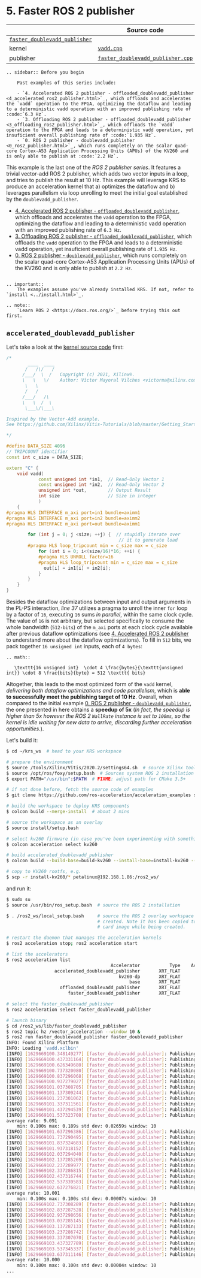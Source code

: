# 5. Faster ROS 2 publisher

|   | Source code |
|---|----------|
| [`faster_doublevadd_publisher`](https://github.com/ros-acceleration/acceleration_examples/tree/main/faster_doublevadd_publisher) | |
| kernel | [`vadd.cpp`](https://github.com/ros-acceleration/acceleration_examples/blob/main/faster_doublevadd_publisher/src/vadd.cpp) |
| publisher | [`faster_doublevadd_publisher.cpp`](https://github.com/ros-acceleration/acceleration_examples/blob/main/faster_doublevadd_publisher/src/faster_doublevadd_publisher.cpp) |

```eval_rst
.. sidebar:: Before you begin
   
    Past examples of this series include: 

    - `4. Accelerated ROS 2 publisher - offloaded_doublevadd_publisher <4_accelerated_ros2_publisher.html>`_, which offloads and accelerates the `vadd` operation to the FPGA, optimizing the dataflow and leading to a deterministic vadd operation with an improved publishing rate of :code:`6.3 Hz`.
    - `3. Offloading ROS 2 publisher - offloaded_doublevadd_publisher <3_offloading_ros2_publisher.html>`_, which offloads the `vadd` operation to the FPGA and leads to a deterministic vadd operation, yet insuficient overall publishing rate of :code:`1.935 Hz`.
    - `0. ROS 2 publisher - doublevadd_publisher <0_ros2_publisher.html>`_, which runs completely on the scalar quad-core Cortex-A53 Application Processing Units (APUs) of the KV260 and is only able to publish at :code:`2.2 Hz`.

```


This example is the last one of the *ROS 2 publisher series*. It features a trivial vector-add ROS 2 publisher, which adds two vector inputs in a loop, and tries to publish the result at 10 Hz. This example will leverage KRS to produce an acceleration kernel that a) optimizes the dataflow and b) leverages parallelism via loop unrolling to meet the initial goal established by the `doublevadd_publisher`.

- [4. Accelerated ROS 2 publisher - `offloaded_doublevadd_publisher`](4_accelerated_ros2_publisher/), which offloads and accelerates the `vadd` operation to the FPGA, optimizing the dataflow and leading to a deterministic vadd operation with an improved publishing rate of `6.3 Hz`.
- [3. Offloading ROS 2 publisher - `offloaded_doublevadd_publisher`](3_offloading_ros2_publisher/), which offloads the `vadd` operation to the FPGA and leads to a deterministic vadd operation, yet insuficient overall publishing rate of `1.935 Hz`.
- [0. ROS 2 publisher - `doublevadd_publisher`](0_ros2_publisher/), which runs completely on the scalar quad-core Cortex-A53 Application Processing Units (APUs) of the KV260 and is only able to publish at `2.2 Hz`.


```eval_rst

.. important::
    The examples assume you've already installed KRS. If not, refer to `install <../install.html>`_.

.. note::
    `Learn ROS 2 <https://docs.ros.org/>`_ before trying this out first.
```

## `accelerated_doublevadd_publisher`

Let's take a look at the [kernel source code](https://github.com/ros-acceleration/acceleration_examples/blob/main/faster_doublevadd_publisher/src/vadd.cpp) first:

```cpp 
/*
        ____  ____
       /   /\/   /
      /___/  \  /   Copyright (c) 2021, Xilinx®.
      \   \   \/    Author: Víctor Mayoral Vilches <victorma@xilinx.com>
       \   \
       /   /
      /___/   /\
      \   \  /  \
       \___\/\___\

Inspired by the Vector-Add example.
See https://github.com/Xilinx/Vitis-Tutorials/blob/master/Getting_Started/Vitis

*/

#define DATA_SIZE 4096
// TRIPCOUNT identifier
const int c_size = DATA_SIZE;

extern "C" {
    void vadd(
            const unsigned int *in1,  // Read-Only Vector 1
            const unsigned int *in2,  // Read-Only Vector 2
            unsigned int *out,        // Output Result
            int size                  // Size in integer
            )
    {
#pragma HLS INTERFACE m_axi port=in1 bundle=aximm1
#pragma HLS INTERFACE m_axi port=in2 bundle=aximm2
#pragma HLS INTERFACE m_axi port=out bundle=aximm1

        for (int j = 0; j <size; ++j) {  // stupidly iterate over
                                          // it to generate load
        #pragma HLS loop_tripcount min = c_size max = c_size
            for (int i = 0; i<(size/16)*16; ++i) {
            #pragma HLS UNROLL factor=16
            #pragma HLS loop_tripcount min = c_size max = c_size
              out[i] = in1[i] + in2[i];
            }
        }
    }
}
```

Besides the dataflow optimizations between input and output arguments in the PL-PS interaction, *line 37* utilizes a pragma to unroll the inner `for` loop by a factor of `16`, executing `16` sums *in parallel*, within the same clock cycle. The value of `16` is not arbitrary, but selected specifically to consume the whole bandwidth (`512-bits`) of the `m_axi` ports at each clock cycle available after previous dataflow optimizations (see [4. Accelerated ROS 2 publisher](4_accelerated_ros2_publisher/) to understand more about the dataflow optimizations). To fill in `512` bits, we pack together `16 unsigned int` inputs, each of `4 bytes`:

```eval_rst
.. math::

   \texttt{16 unsigned int}  \cdot 4 \frac{bytes}{\texttt{unsigned int}} \cdot 8 \frac{bits}{byte} = 512 \texttt{ bits}
```

Altogether, this leads to the most optimized form of the `vadd` kernel, *delivering both dataflow optimizations and code parallelism*, which is **able to successfully meet the publishing target of 10 Hz**. Overall, when compared to the initial example [0. ROS 2 publisher - `doublevadd_publisher`](0_ros2_publisher/), the one presented in here obtains a **speedup of 5x** (*In fact, the speedup is higher than 5x however the ROS 2 `WallRate` instance is set to `100ms`, so the kernel is idle waiting for new data to arrive, discarding further acceleration opportunities.*).


Let's build it:
```bash
$ cd ~/krs_ws  # head to your KRS workspace

# prepare the environment
$ source /tools/Xilinx/Vitis/2020.2/settings64.sh  # source Xilinx tools
$ source /opt/ros/foxy/setup.bash  # Sources system ROS 2 installation
$ export PATH="/usr/bin":$PATH  # FIXME: adjust path for CMake 3.5+

# if not done before, fetch the source code of examples
$ git clone https://github.com/ros-acceleration/acceleration_examples src/acceleration_examples

# build the workspace to deploy KRS components
$ colcon build --merge-install  # about 2 mins

# source the workspace as an overlay
$ source install/setup.bash

# select kv260 firmware (in case you've been experimenting with something else)
$ colcon acceleration select kv260

# build accelerated_doublevadd_publisher
$ colcon build --build-base=build-kv260 --install-base=install-kv260 --merge-install --mixin kv260 --packages-select ament_vitis ros2acceleration faster_doublevadd_publisher

# copy to KV260 rootfs, e.g.
$ scp -r install-kv260/* petalinux@192.168.1.86:/ros2_ws/
```

and run it:

```bash
$ sudo su
$ source /usr/bin/ros_setup.bash  # source the ROS 2 installation

$ . /ros2_ws/local_setup.bash     # source the ROS 2 overlay workspace we just 
                                  # created. Note it has been copied to the SD 
                                  # card image while being created.

# restart the daemon that manages the acceleration kernels
$ ros2 acceleration stop; ros2 acceleration start

# list the accelerators
$ ros2 acceleration list
                                       Accelerator           Type    Active
                  accelerated_doublevadd_publisher       XRT_FLAT         0
                                          kv260-dp       XRT_FLAT         1
                                              base       XRT_FLAT         0
                    offloaded_doublevadd_publisher       XRT_FLAT         0
                       faster_doublevadd_publisher       XRT_FLAT         0                    

# select the faster_doublevadd_publisher
$ ros2 acceleration select faster_doublevadd_publisher

# launch binary 
$ cd /ros2_ws/lib/faster_doublevadd_publisher
$ ros2 topic hz /vector_acceleration --window 10 &
$ ros2 run faster_doublevadd_publisher faster_doublevadd_publisher
INFO: Found Xilinx Platform
INFO: Loading 'vadd.xclbin'
[INFO] [1629669100.348149277] [faster_doublevadd_publisher]: Publishing: 'vadd finished, iteration: 0'
[INFO] [1629669100.437331164] [faster_doublevadd_publisher]: Publishing: 'vadd finished, iteration: 1'
[INFO] [1629669100.626349680] [faster_doublevadd_publisher]: Publishing: 'vadd finished, iteration: 2'
[INFO] [1629669100.737320080] [faster_doublevadd_publisher]: Publishing: 'vadd finished, iteration: 3'
[INFO] [1629669100.837296068] [faster_doublevadd_publisher]: Publishing: 'vadd finished, iteration: 4'
[INFO] [1629669100.937279027] [faster_doublevadd_publisher]: Publishing: 'vadd finished, iteration: 5'
[INFO] [1629669101.037308705] [faster_doublevadd_publisher]: Publishing: 'vadd finished, iteration: 6'
[INFO] [1629669101.137309244] [faster_doublevadd_publisher]: Publishing: 'vadd finished, iteration: 7'
[INFO] [1629669101.237301062] [faster_doublevadd_publisher]: Publishing: 'vadd finished, iteration: 8'
[INFO] [1629669101.337311561] [faster_doublevadd_publisher]: Publishing: 'vadd finished, iteration: 9'
[INFO] [1629669101.437294539] [faster_doublevadd_publisher]: Publishing: 'vadd finished, iteration: 10'
[INFO] [1629669101.537323708] [faster_doublevadd_publisher]: Publishing: 'vadd finished, iteration: 11'
average rate: 9.091
	min: 0.100s max: 0.189s std dev: 0.02659s window: 10
[INFO] [1629669101.637296386] [faster_doublevadd_publisher]: Publishing: 'vadd finished, iteration: 12'
[INFO] [1629669101.737290495] [faster_doublevadd_publisher]: Publishing: 'vadd finished, iteration: 13'
[INFO] [1629669101.837324683] [faster_doublevadd_publisher]: Publishing: 'vadd finished, iteration: 14'
[INFO] [1629669101.937318152] [faster_doublevadd_publisher]: Publishing: 'vadd finished, iteration: 15'
[INFO] [1629669102.037294040] [faster_doublevadd_publisher]: Publishing: 'vadd finished, iteration: 16'
[INFO] [1629669102.137285269] [faster_doublevadd_publisher]: Publishing: 'vadd finished, iteration: 17'
[INFO] [1629669102.237289977] [faster_doublevadd_publisher]: Publishing: 'vadd finished, iteration: 18'
[INFO] [1629669102.337286815] [faster_doublevadd_publisher]: Publishing: 'vadd finished, iteration: 19'
[INFO] [1629669102.437316744] [faster_doublevadd_publisher]: Publishing: 'vadd finished, iteration: 20'
[INFO] [1629669102.537339583] [faster_doublevadd_publisher]: Publishing: 'vadd finished, iteration: 21'
[INFO] [1629669102.637276821] [faster_doublevadd_publisher]: Publishing: 'vadd finished, iteration: 22'
average rate: 10.001
	min: 0.100s max: 0.100s std dev: 0.00007s window: 10
[INFO] [1629669102.737308289] [faster_doublevadd_publisher]: Publishing: 'vadd finished, iteration: 23'
[INFO] [1629669102.837287528] [faster_doublevadd_publisher]: Publishing: 'vadd finished, iteration: 24'
[INFO] [1629669102.937298656] [faster_doublevadd_publisher]: Publishing: 'vadd finished, iteration: 25'
[INFO] [1629669103.037285145] [faster_doublevadd_publisher]: Publishing: 'vadd finished, iteration: 26'
[INFO] [1629669103.137287133] [faster_doublevadd_publisher]: Publishing: 'vadd finished, iteration: 27'
[INFO] [1629669103.237286742] [faster_doublevadd_publisher]: Publishing: 'vadd finished, iteration: 28'
[INFO] [1629669103.337307070] [faster_doublevadd_publisher]: Publishing: 'vadd finished, iteration: 29'
[INFO] [1629669103.437327789] [faster_doublevadd_publisher]: Publishing: 'vadd finished, iteration: 30'
[INFO] [1629669103.537345337] [faster_doublevadd_publisher]: Publishing: 'vadd finished, iteration: 31'
[INFO] [1629669103.637311146] [faster_doublevadd_publisher]: Publishing: 'vadd finished, iteration: 32'
average rate: 10.000
	min: 0.100s max: 0.100s std dev: 0.00004s window: 10
...
```
